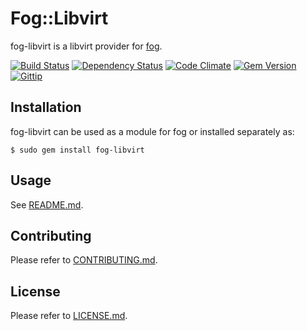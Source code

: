 # Fog::Libvirt

fog-libvirt is a libvirt provider for [fog](https://github.com/fog/fog).

[![Build Status](https://github.com/fog/fog-libvirt/actions/workflows/ruby.yml/badge.svg)](https://github.com/fog/fog-libvirt/actions/workflows/ruby.yml)
[![Dependency Status](https://gemnasium.com/fog/fog.png)](https://gemnasium.com/fog/fog-libvirt)
[![Code Climate](https://codeclimate.com/github/fog/fog.png)](https://codeclimate.com/github/fog/fog-libvirt)
[![Gem Version](https://fury-badge.herokuapp.com/rb/fog.png)](http://badge.fury.io/rb/fog-libvirt)
[![Gittip](http://img.shields.io/gittip/geemus.png)](https://www.gittip.com/geemus/)

## Installation

fog-libvirt can be used as a module for fog or installed separately as:

```
$ sudo gem install fog-libvirt
```

## Usage

See [README.md](https://github.com/fog/fog-libvirt/blob/master/lib/fog/libvirt/models/compute/README.md).

## Contributing

Please refer to [CONTRIBUTING.md](https://github.com/fog/fog/blob/master/CONTRIBUTING.md).

## License

Please refer to [LICENSE.md](https://github.com/fog/fog-libvirt/blob/master/LICENSE.md).
